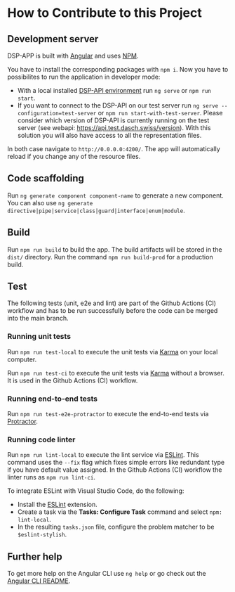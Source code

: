 # How to Contribute to this Project

<!-- TODO: the following section is moved from the main README and has to be updated -->
## Development server

DSP-APP is built with [Angular](https://angular.io/) and uses [NPM](https://docs.npmjs.com/downloading-and-installing-node-js-and-npm).

You have to install the corresponding packages with `npm i`. Now you have to possibilites to run the application in developer mode:

- With a local installed [DSP-API environment](https://docs.dasch.swiss/latest/developers/getting-started/) run `ng serve` or `npm run start`.
- If you want to connect to the DSP-API on our test server run `ng serve --configuration=test-server` or `npm run start-with-test-server`. Please consider which version of DSP-API is currently running on the test server (see webapi: <https://api.test.dasch.swiss/version>). With this solution you will also have access to all the representation files.

In both case navigate to `http://0.0.0.0:4200/`. The app will automatically reload if you change any of the resource files.

## Code scaffolding

Run `ng generate component component-name` to generate a new component. You can
also use `ng generate directive|pipe|service|class|guard|interface|enum|module`.

## Build

Run `npm run build` to build the app. The build artifacts will be stored in the `dist/` directory. Run the command `npm run build-prod` for a production build.

## Test

The following tests (unit, e2e and lint) are part of the Github Actions (CI) workflow and has to be run successfully before the code can be merged into the main branch.

### Running unit tests

Run `npm run test-local` to execute the unit tests via [Karma](https://karma-runner.github.io) on your local computer.

Run `npm run test-ci` to execute the unit tests via [Karma](https://karma-runner.github.io) without a browser. It is used in the Github Actions (CI) workflow.

### Running end-to-end tests

Run `npm run test-e2e-protractor` to execute the end-to-end tests via [Protractor](http://www.protractortest.org/).

### Running code linter

Run `npm run lint-local` to execute the lint service via [ESLint](https://eslint.org). This command uses the `--fix` flag which fixes simple errors like redundant type if you have default value assigned. In the Github Actions (CI) workflow the linter runs as `npm run lint-ci`.

To integrate ESLint with Visual Studio Code, do the following:

- Install the [ESLint](https://marketplace.visualstudio.com/items?itemName=dbaeumer.vscode-eslint) extension.
- Create a task via the **Tasks: Configure Task** command and select `npm: lint-local`.
- In the resulting `tasks.json` file, configure the problem matcher to be `$eslint-stylish`.

## Further help

To get more help on the Angular CLI use `ng help` or go check out the [Angular CLI README](https://github.com/angular/angular-cli/blob/master/README.md).
